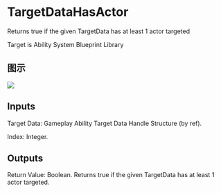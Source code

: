 # TargetDataHasActor

Returns true if the given TargetData has at least 1 actor targeted

Target is Ability System Blueprint Library

## 图示

![]($-20221218-17325714.png)

## Inputs

Target Data: Gameplay Ability Target Data Handle Structure (by ref).

Index: Integer.  

## Outputs

Return Value: Boolean. Returns true if the given TargetData has at least 1 actor targeted.

